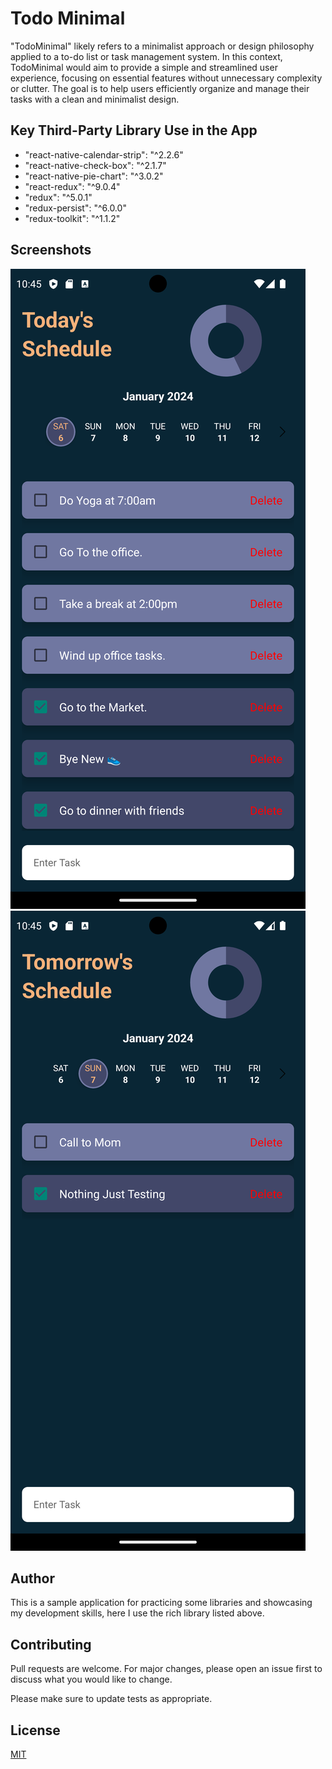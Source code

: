 # Todo Minimal

"TodoMinimal" likely refers to a minimalist approach or design philosophy applied to a to-do list or task management system. In this context, TodoMinimal would aim to provide a simple and streamlined user experience, focusing on essential features without unnecessary complexity or clutter. The goal is to help users efficiently organize and manage their tasks with a clean and minimalist design.

## Key Third-Party Library Use in the App

- "react-native-calendar-strip": "^2.2.6"
- "react-native-check-box": "^2.1.7"
- "react-native-pie-chart": "^3.0.2"
- "react-redux": "^9.0.4"
- "redux": "^5.0.1"
- "redux-persist": "^6.0.0"
- "redux-toolkit": "^1.1.2"

## Screenshots

![Screen 1](Extra\Screenshot_1704561337.png)
![screen 2](Extra\Screenshot_1704561343.png)

## Author

This is a sample application for practicing some libraries and showcasing my development skills, here I use the rich library listed above.

## Contributing

Pull requests are welcome. For major changes, please open an issue first
to discuss what you would like to change.

Please make sure to update tests as appropriate.

## License

[MIT](https://choosealicense.com/licenses/mit/)
